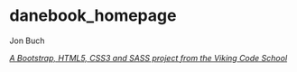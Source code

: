# danebook_homepage
Jon Buch

*[A Bootstrap, HTML5, CSS3 and SASS project from the Viking Code School](http://www.vikingcodeschool.com)*
